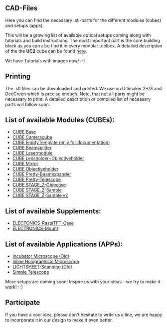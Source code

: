 ## CAD-Files
Here you can find the necessary .stl-parts for the different modules (cubes) and setups (apps). 

This will be a growing list of available optical setups coming along with tutorials and build instructions. The most important part is the core building block as you can also find it in every modular toolbox. A detailed description of the the **UC2** cube can be found [here](./CUBE_BASE/Readme.md). 

We have Tutorials with images now! :-)

## Printing
The .stl files can be downloaded and printed. We use an Ultimaker 2+/3 and DeeGreen which is precise enough. Note, that not all parts might be necessary to print. A detailed description or compiled list of necessary parts will follow soon. 

## List of available Modules (CUBEs):
* [CUBE Base](./CUBE_Base)
* [CUBE Cameracube](./CUBE_Cameracube)
* [CUBE EmptyTemplate (only for documentation)](./CUBE_EmptyTemplate)
* [CUBE Beamsplitter](./CUBE_Beamsplitter)
* [CUBE Lasermodule](./CUBE_Lasermodule)
* [CUBE Lensholder+Objectiveholder](./CUBE_Lensholder)
* [CUBE Mirror](./CUBE_Mirror)
* [CUBE Objectiveholder](./CUBE_Objectiveholder)
* [CUBE Pretty-Beamexpander](./CUBE_Pretty-Beamexpander)
* [CUBE Pretty-Telescope](./CUBE_Pretty-Telescope)
* [CUBE STAGE_Z-Objective](./CUBE_STAGE_Z-Objective)
* [CUBE STAGE_Z-Sample](./CUBE_STAGE_Z-Sample)
* [CUBE STAGE_Z-Sample v2](./CUBE_STAGE_Z-Sample_v2)

## List of available Supplements:
* [ELECTONICS-RaspiTFT-Case](./ELECTONICS-RaspiTFT-Case)
* [ELECTRONICS-Mount](./ELECTRONICS-Mount)

## List of available Applications (APPs):
- [Incubator Microscope (Old)](./IN-APP_Incubator_Microscope/Readme.md)
- [Inline Holographical Microscope](./INLINE_HOLOGRAM/Readme.md)
- [LIGHTSHEET-Scanning (Old)](./APP_LIGHTSHEET-Scanning)
- [Simple Telescope](./APP_SIMPLE-Telescope)

More setups are coming soon! 
Inspire us with your ideas - we try to make it work! :-)

## Participate
If you have a cool idea, please don't hesitate to write us a line, we are happy to incorporate it in our design to make it even better. 